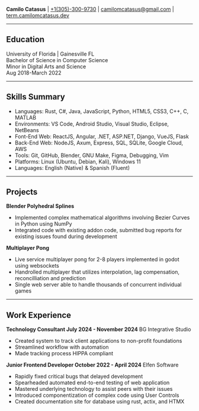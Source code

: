 **Camilo Catasus** | [+1(305)-300-9730](tel:305-300-9730) | [camilomcatasus@gmail.com](mailto:camilomcatasus@gmail.com) | [term.camilomcatasus.dev](https://term.camilomcatasus.dev)
___
## Education 
University of Florida | Gainesville FL   
Bachelor of Science in Computer Science  
Minor in Digital Arts and Science  
Aug 2018-March 2022
___
## Skills Summary 
- Languages:    Rust, C#, Java, JavaScript, Python, HTML5, CSS3, C++, C, MATLAB
- Environments: VS Code, Android Studio, Visual Studio, Eclipse, NetBeans
- Font-End Web: ReactJS, Angular, .NET, ASP.NET, Django, VueJS, Flask
- Back-End Web: NodeJS, Axum, Express, SQL, SQLite, Google Cloud, AWS
- Tools:        Git, GitHub, Blender, GNU Make, Figma, Debugging, Vim
- Platforms:    Linux (Ubuntu, Debian, Kali), Windows 11
- Languages:    English (Native) & Spanish (Fluent)
___
## Projects 

**Blender Polyhedral Splines**
- Implemented complex mathematical algorithms involving Bezier Curves in Python using NumPy
- Integrated code with existing addon code, submitted bug reports for existing issues found during development

**Multiplayer Pong**
- Live service multiplayer pong for 2-8 players implemented in godot using websockets
- Handrolled multiplayer that utilizes interpolation, lag compensation, reconcilliation and prediction
- Single web server able to handle thousands of concurrent individual games

___
## Work Experience 
**Technology Consultant          July 2024 - November 2024**
BG Integrative Studio
- Created system to track client applications to non-profit foundations
- Streamlined workflow with automation
- Made tracking process HIPPA compliant

**Junior Frontend Developer      October 2022 - April 2024**
Elfen Software
- Rapidly fixed critical bugs that delayed development
- Spearheaded automated end-to-end testing of web application
- Mastered underlying technology to assist peers with their issues
- Introduced componentization of complex code using User Controls
- Created documentation site for database using rust, actix, and HTMX

